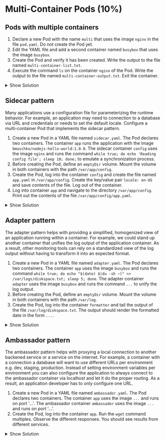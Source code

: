 # Multi-Container Pods (10%)

## Pods with multiple containers

1. Declare a new Pod with the name `multi` that uses the image `nginx` in the file `pod.yaml`. Do not create the Pod yet.
2. Edit the YAML file and add a second container named `busybox` that uses the image `busybox`.
3. Create the Pod and verify it has been created. Write the output to the file named `multi-container-list.txt`.
4. Execute the command `ls` on the container `nginx` of the Pod. Write the output to the file named `multi-container-output.txt`. Exit the container.

<details><summary>Show Solution</summary>
<p>

```bash
$ kubectl run multi --image=nginx --restart=Never -o yaml --dry-run > pod.yaml
$ kubectl create -f pod.yaml
$ kubectl get pods
$ kubectl exec multi --container=nginx -it -- ls
```

</p>
</details>

## Sidecar pattern

Many applications use a configuration file for parameterizing the runtime behavior. For example, an application may need to connection to a database via URL and credentials or needs to set the default locale. Configure a multi-container Pod that implements the sidecar pattern.

1. Create a new Pod in a YAML file named `sidecar.yaml`. The Pod declares two containers. The container `app` runs the application with the image `bmuschko/nodejs-hello-world:1.0.0`. The sidecar container `config` uses the image `nginx` and runs the command `while true; do echo 'Reading config file'; sleep 10; done;` to emulate a synchronization process.
2. Before creating the Pod, define an `emptyDir` volume. Mount the volume in both containers with the path `/var/app/config`.
3. Create the Pod, log into the container `config` and create the file named `app.yaml` in `/var/app/config`. Create the key/value pair `locale: en-US` and save contents of the file. Log out of the container.
4. Log into container `app` and navigate to the directory `/var/app/config`. Print out the contents of the file `/var/app/config/app.yaml`.

<details><summary>Show Solution</summary>
<p>

Start by generating the YAML file that defines the `app` container.

```bash
$ kubectl run sidecar --image=google/nodejs-hello --restart=Never -o yaml --dry-run > sidecar.yaml
```

Edit the file `sidecar.yml` and add the sidecar container with the appropriate command. Change the name of the `app` container. Furthermore, add the volume mount to both containers.

```yaml
apiVersion: v1
kind: Pod
metadata:
  name: sidecar
spec:
  containers:
  - image: bmuschko/nodejs-hello-world:1.0.0
    name: app
    volumeMounts:
      - name: config-volume
        mountPath: /var/app/config
  - image: nginx
    name: config
    args:
    - /bin/sh
    - -c
    - while true; do echo 'Reading config file'; sleep 10; done;
    volumeMounts:
      - name: config-volume
        mountPath: /var/app/config
    resources: {}
  volumes:
    - name: config-volume
      emptyDir: {}
  dnsPolicy: ClusterFirst
  restartPolicy: Never
status: {}
```

Create the Pod by evaluating the YAML file.

```bash
$ kubectl create -f sidecar.yaml
```

Log into the `config` container and create the `app.yaml` file.

```bash
$ kubectl exec sidecar --container=config -it -- /bin/sh
/ # cd /var/app/config
/ # echo 'locale: en-US' > app.yaml
/ # exit
```

Log into the `app` container and print out the contents of the `app.yaml` file.

```bash
$ kubectl exec sidecar --container=app -it -- /bin/sh
/ # cat /var/app/config/app.yaml
/ # exit
```

</p>
</details>

## Adapter pattern

The adapter pattern helps with providing a simplified, homogenized view of an application running within a container. For example, we could stand up another container that unifies the log output of the application container. As a result, other monitoring tools can rely on a standardized view of the log output without having to transform it into an expected format.

1. Create a new Pod in a YAML file named `adapter.yaml`. The Pod declares two containers. The container `app` uses the image `busybox` and runs the command `while true; do echo "$(date) $(du -sh ~)" >> /var/logs/diskspace.txt; sleep 5; done`. The adapter container `adapter` uses the image `busybox` and runs the command `...` to unify the log output.
2. Before creating the Pod, define an `emptyDir` volume. Mount the volume in both containers with the path `/var/log`.
3. Create the Pod, log into the container `formatter` and tail the output of the file `/var/log/diskspace.txt`. The output should render the formatted date in the form `...`.

<details><summary>Show Solution</summary>
<p>

```bash
kubectl run adapter --image=busybox --restart=Never -o yaml --dry-run -- /bin/sh -c 'while true; do echo "$(date) $(du -sh ~)" >> /var/logs/diskspace.txt; sleep 5; done' > adapter.yaml
```

```
apiVersion: v1
kind: Pod
metadata:
  creationTimestamp: null
  labels:
    run: adapter
  name: adapter
spec:
  containers:
  - args:
    - /bin/sh
    - -c
    - while true; do echo "$(date) $(du -sh ~)" >> /var/logs/diskspace.txt; sleep 5; done
    image: busybox
    name: adapter
    volumeMounts:
      - name: config-volume
        mountPath: /var/logs
  - image: busybox
    name: formatter
    volumeMounts:
      - name: config-volume
        mountPath: /var/logs
    resources: {}
  volumes:
    - name: config-volume
      emptyDir: {}
  dnsPolicy: ClusterFirst
  restartPolicy: Never
status: {}
```

```bash
$ kubectl exec adapter --container=formatter -it -- /bin/sh
/ # tail /var/logs/diskspace.txt -f
/ # exit
```

</p>
</details>

## Ambassador pattern

The ambassador pattern helps with proxying a local connection to another backened service or a service on the internet. For example, a container with a connection a database will want to use different URLs per environment e.g. dev, staging, production. Instead of setting environment variables per environment you can also configure the application to always connect to the ambassador container via localhost and let it do the proper routing. As a result, an application developer has to only configure one URL.

1. Create a new Pod in a YAML file named `ambassador.yaml`. The Pod declares two containers. The container `app` uses the image `...` and runs on port '...'. The ambassador container `ambassador` uses the image `...` and runs on port '...'.
2. Create the Pod, log into the container `app`. Run the `wget` command multiples. Observe the different responses. You should see results from different services.

<details><summary>Show Solution</summary>
<p>
</p>
</details>